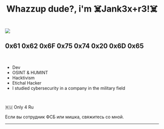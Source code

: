 
<h1 align="center"><b>Whazzup dude?, i'm ☠️Jank3x+r3!☠️ </b></h1>


<br>
	
<img align="center" src="https://media.giphy.com/media/mThWdsGUAqZkVtA3oG/giphy.gif">


<br>



##  **0x61 0x62 0x6F 0x75 0x74 0x20 0x6D 0x65**

<br>

- Dev
- OSINT & HUMINT
- Hacktivism
- Etichal Hacker
- I studied cybersecurity in a company in the military field
  


<br>

🇷🇺 Only 4 Ru
<p>Если вы сотрудник ФСБ или мишка, свяжитесь со мной.</p>

-----

<br>






